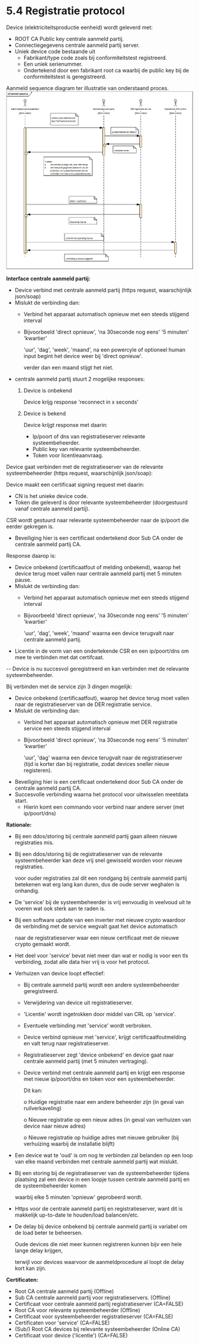 # 5.4 Registratie protocol

Device \(elektriciteitsproductie eenheid\) wordt geleverd met:

* ROOT CA Public key centrale aanmeld partij.
* Connectiegegevens centrale aanmeld partij server.
* Uniek device code bestaande uit
  * Fabrikant/type code zoals bij conformiteitstest registreerd.
  * Een uniek serienummer.
  * Ondertekend door een fabrikant root ca waarbij de public key bij de conformiteitstest is geregistreerd.

Aanmeld sequence diagram ter illustratie van onderstaand proces. ![Figuur: gedrag productie-eenheden](../.gitbook/assets/Aanmeld-sequence.png)

**Interface centrale aanmeld partij:**

* Device verbind met centrale aanmeld partij \(https request, waarschijnlijk json/soap\)
* Mislukt de verbinding dan:
  * Verbind het apparaat automatisch opnieuw met een steeds stijgend interval
  * Bijvoorbeeld 'direct opnieuw', 'na 30seconde nog eens' '5 minuten' 'kwartier'

      'uur', 'dag', 'week', 'maand', na een powercyle of optioneel human input begint het device weer bij 'direct opnieuw'.

      verder dan een maand stijgt het niet.
* centrale aanmeld partij stuurt 2 mogelijke responses:
  1. Device is onbekend

     Device krijg response 'reconnect in x seconds'

  2. Device is bekend

     Device krijgt response met daarin:

     * Ip/poort of dns van registratieserver relevante systeembeheerder.
     * Public key van relevante systeembeheerder.
     * Token voor licentieaanvraag.

Device gaat verbinden met de registratieserver van de relevante systeembeheerder \(https request, waarschijnlijk json/soap\):

Device maakt een certificaat signing request met daarin:

* CN is het unieke device code.
* Token die geleverd is door relevante systeembeheerder \(doorgestuurd vanaf centrale aanmeld partij\).

CSR wordt gestuurd naar relevante systeembeheerder naar de ip/poort die eerder gekregen is.

* Beveiliging hier is een certificaat ondertekend door Sub CA onder de centrale aanmeld partij CA.

Response daarop is:

* Device onbekend \(certificaatfout of melding onbekend\), waarop het device terug moet vallen naar centrale aanmeld partij met 5 minuten pause.
* Mislukt de verbinding dan:
  * Verbind het apparaat automatisch opnieuw met een steeds stijgend interval
  * Bijvoorbeeld 'direct opnieuw', 'na 30seconde nog eens' '5 minuten' 'kwartier'

      'uur', 'dag', 'week', 'maand' waarna een device terugvalt naar centrale aanmeld partij.
* Licentie in de vorm van een ondertekende CSR en een ip/poort/dns om mee te verbinden met dat certifcaat.

-- Device is nu succesvol geregistreerd en kan verbinden met de relevante systeembeheerder.

Bij verbinden met de service zijn 3 dingen mogelijk:

* Device onbekend \(certificaatfout\), waarop het device terug moet vallen naar de registratieserver van de DER registratie service.
* Mislukt de verbinding dan:
  * Verbind het apparaat automatisch opnieuw met DER registratie service een steeds stijgend interval
  * Bijvoorbeeld 'direct opnieuw', 'na 30seconde nog eens' '5 minuten' 'kwartier'

      'uur', 'dag' waarna een device terugvalt naar de registratieserver \(tijd is korter dan bij registratie, zodat devices sneller nieuw registeren\).
* Beveiliging hier is een certificaat ondertekend door Sub CA onder de centrale aanmeld partij CA.
* Succesvolle verbinding waarna het protocol voor uitwisselen meetdata start.
  * Hierin komt een commando voor verbind naar andere server \(met ip/poort/dns\)

**Rationale:**

* Bij een ddos/storing bij centrale aanmeld partij gaan alleen nieuwe registraties mis.
* Bij een ddos/storing bij de registratieserver van de relevante systeembeheerder kan deze vrij snel gewisseld worden voor nieuwe registraties.

  voor ouder registraties zal dit een rondgang bij centrale aanmeld partij betekenen wat erg lang kan duren, dus de oude server weghalen is onhandig.

* De 'service' bij de systeembeheerder is vrij eenvoudig in veelvoud uit te voeren wat ook sterk aan te raden is.
* Bij een software update van een inverter met nieuwe crypto waardoor de verbinding met de service wegvalt gaat het device automatisch 

  naar de registratieserver waar een nieuw certificaat met de nieuwe crypto gemaakt wordt.

* Het deel voor 'service' bevat niet meer dan wat er nodig is voor een tls verbinding, zodat alle data hier vrij is voor het protocol.
* Verhuizen van device loopt effectief:
  * Bij centrale aanmeld partij wordt een andere systeembeheerder geregistreerd.
  * Verwijdering van device uit registratieserver.
  * 'Licentie' wordt ingetrokken door middel van CRL op 'service'.
  * Eventuele verbinding met 'service' wordt verbroken.
  * Device verbind opnieuw met 'service', krijgt certificaatfoutmelding en valt terug naar registratieserver.
  * Registratieserver zegt 'device onbekend' en device gaat naar centrale aanmeld partij \(met 5 minuten vertraging\).
  * Device verbind met centrale aanmeld partij en krijgt een response met nieuw ip/poort/dns en token voor een systeembeheerder.

    Dit kan:

    o Huidige registratie naar een andere beheerder zijn \(in geval van ruilverkaveling\)

    o Nieuwe registratie op een nieuw adres \(in geval van verhuizen van device naar nieuw adres\)

    o Nieuwe registratie op huidige adres met nieuwe gebruiker \(bij verhuizing waarbij de installatie blijft\)
* Een device wat te 'oud' is om nog te verbinden zal belanden op een loop van elke maand verbinden met centrale aanmeld partij wat mislukt.
* Bij een storing bij de registratieserver van de systeembeheerder tijdens plaatsing zal een device in een loopje tussen centrale aanmeld partij en de systeembeheerder komen

  waarbij elke 5 minuten 'opnieuw' geprobeerd wordt.

* Https voor de centrale aanmeld partij en registratieserver, want dit is makkelijk up-to-date te houden/load balancen/etc.
* De delay bij device onbekend bij centrale aanmeld partij is variabel om de load beter te beheersen.

  Oude devices die niet meer kunnen registreren kunnen bijv een hele lange delay krijgen, 

  terwijl voor devices waarvoor de aanmeldprocedure al loopt de delay kort kan zijn.

**Certificaten:**

* Root CA centrale aanmeld partij \(Offline\)
* Sub CA centrale aanmeld partij voor registratieservers. \(Offline\)
* Certificaat voor centrale aanmeld partij registratieserver \(CA=FALSE\)
* Root CA voor relevante systeembeheerder \(Offline\)
* Certificaat voor systeembeheerder registratieserver \(CA=FALSE\)
* Certificaten voor 'service' \(CA=FALSE\)
* \(Sub/\) Root CA devices bij relevante systeembeheerder \(Online CA\)
* Certificaat voor device \('licentie'\) \(CA=FALSE\)


